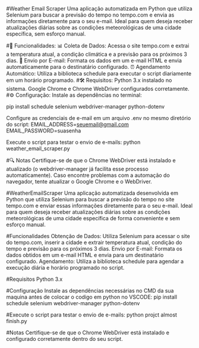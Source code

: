 
#Weather Email Scraper
Uma aplicação automatizada em Python que utiliza Selenium para buscar a previsão do tempo no tempo.com e envia as informações diretamente para o seu e-mail. Ideal para quem deseja receber atualizações diárias sobre as condições meteorológicas de uma cidade específica, sem esforço manual.

#🚀 Funcionalidades:
📊 Coleta de Dados: Acessa o site tempo.com e extrai a temperatura atual, a condição climática e a previsão para os próximos 3 dias.
📧 Envio por E-mail: Formata os dados em um e-mail HTML e envia automaticamente para o destinatário configurado.
⏰ Agendamento Automático: Utiliza a biblioteca schedule para executar o script diariamente em um horário programado.
#🛠 Requisitos:
Python 3.x instalado no sistema.
Google Chrome e Chrome WebDriver configurados corretamente.
#⚙️ Configuração:
Instale as dependências no terminal:

pip install schedule selenium webdriver-manager python-dotenv

Configure as credenciais de e-mail em um arquivo .env no mesmo diretório do script:
EMAIL_ADDRESS=seuemail@gmail.com
EMAIL_PASSWORD=suasenha

Execute o script para testar o envio de e-mails:
python weather_email_scraper.py

#🔍 Notas
Certifique-se de que o Chrome WebDriver está instalado e atualizado (o webdriver-manager já facilita esse processo automaticamente).
Caso encontre problemas com a automação do navegador, tente atualizar o Google Chrome e o WebDriver.
































#WeatherEmailScraper
Uma aplicação automatizada desenvolvida em Python que utiliza Selenium para buscar a previsão do tempo no site tempo.com e enviar essas informações diretamente para o seu e-mail. Ideal para quem deseja receber atualizações diárias sobre as condições meteorológicas de uma cidade específica de forma conveniente e sem esforço manual.

#Funcionalidades
Obtenção de Dados: Utiliza Selenium para acessar o site do tempo.com, inserir a cidade e extrair temperatura atual, condição do tempo e previsão para os próximos 3 dias.
Envio por E-mail: Formata os dados obtidos em um e-mail HTML e envia para um destinatário configurado.
Agendamento: Utiliza a biblioteca schedule para agendar a execução diária e horário programado no script.

#Requisitos
Python 3.x

#Configuração
Instale as dependências necessárias no CMD da sua maquina antes de colocar o codigo em python no VSCODE:
pip install schedule selenium webdriver-manager python-dotenv

#Execute o script para testar o envio de e-mails:
python projct almost finish.py

#Notas
Certifique-se de que o Chrome WebDriver está instalado e configurado corretamente dentro do seu script.
